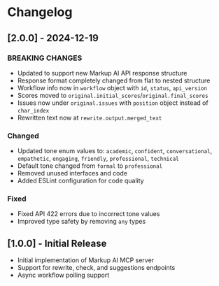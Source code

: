# Changelog

## [2.0.0] - 2024-12-19

### BREAKING CHANGES
- Updated to support new Markup AI API response structure
- Response format completely changed from flat to nested structure
- Workflow info now in `workflow` object with `id`, `status`, `api_version`
- Scores moved to `original.initial_scores`/`original.final_scores` 
- Issues now under `original.issues` with `position` object instead of `char_index`
- Rewritten text now at `rewrite.output.merged_text`

### Changed
- Updated tone enum values to: `academic`, `confident`, `conversational`, `empathetic`, `engaging`, `friendly`, `professional`, `technical`
- Default tone changed from `formal` to `professional`
- Removed unused interfaces and code
- Added ESLint configuration for code quality

### Fixed
- Fixed API 422 errors due to incorrect tone values
- Improved type safety by removing `any` types

## [1.0.0] - Initial Release
- Initial implementation of Markup AI MCP server
- Support for rewrite, check, and suggestions endpoints
- Async workflow polling support